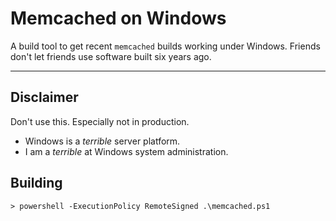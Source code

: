 # Memcached on Windows

A build tool to get recent ```memcached``` builds working under Windows. Friends
don't let friends use software built six years ago.

* * *

## Disclaimer

Don't use this. Especially not in production.

* Windows is a _terrible_ server platform.
* I am a _terrible_ at Windows system administration.

## Building

    > powershell -ExecutionPolicy RemoteSigned .\memcached.ps1
